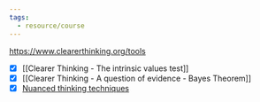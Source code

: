 ```yaml
---
tags:
  - resource/course
---
```

https://www.clearerthinking.org/tools

- [x] [[Clearer Thinking - The intrinsic values test]]
- [x] [[Clearer Thinking - A question of evidence - Bayes Theorem]]
- [x] [Nuanced thinking techniques](https://programs.clearerthinking.org/nuanced_thinking_techniques.html)